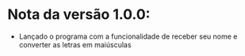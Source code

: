 # Nota da versão 1.0.0:
- Lançado o programa com a funcionalidade de receber seu nome e converter as letras em maiúsculas
